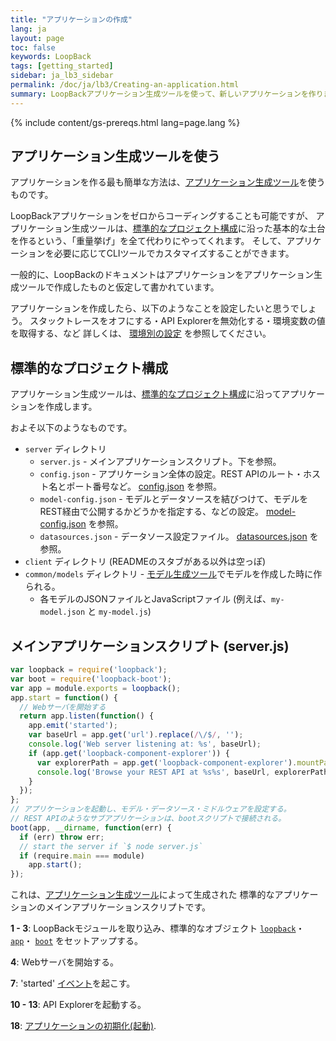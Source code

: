 ```yaml
---
title: "アプリケーションの作成"
lang: ja
layout: page
toc: false
keywords: LoopBack
tags: [getting_started]
sidebar: ja_lb3_sidebar
permalink: /doc/ja/lb3/Creating-an-application.html
summary: LoopBackアプリケーション生成ツールを使って、新しいアプリケーションを作ります。
---
```


{% include content/gs-prereqs.html lang=page.lang %}

## アプリケーション生成ツールを使う

アプリケーションを作る最も簡単な方法は、[アプリケーション生成ツール](Application-generator.html)を使うものです。

LoopBackアプリケーションをゼロからコーディングすることも可能ですが、
アプリケーション生成ツールは、[標準的なプロジェクト構成](Project-layout-reference.html)に沿った基本的な土台を作るという、「重量挙げ」を全て代わりにやってくれます。
そして、アプリケーションを必要に応じてCLIツールでカスタマイズすることができます。

一般的に、LoopBackのドキュメントはアプリケーションをアプリケーション生成ツールで作成したものと仮定して書かれています。

アプリケーションを作成したら、以下のようなことを設定したいと思うでしょう。
スタックトレースをオフにする・API Explorerを無効化する・環境変数の値を取得する、など
詳しくは、 [環境別の設定](Environment-specific-configuration.html) を参照してください。

## 標準的なプロジェクト構成

アプリケーション生成ツールは、[標準的なプロジェクト構成](Project-layout-reference.html)に沿ってアプリケーションを作成します。

およそ以下のようなものです。

* `server` ディレクトリ
  * `server.js` - メインアプリケーションスクリプト。下を参照。
  * `config.json` - アプリケーション全体の設定。REST APIのルート・ホスト名とポート番号など。
      [config.json](config.json.html) を参照。
  * `model-config.json` - モデルとデータソースを結びつけて、モデルをREST経由で公開するかどうかを指定する、などの設定。
      [model-config.json](model-config.json.html) を参照。
  * `datasources.json` - データソース設定ファイル。
      [datasources.json](datasources.json.html) を参照。
* `client` ディレクトリ (READMEのスタブがある以外は空っぽ)
* `common/models` ディレクトリ - [モデル生成ツール](Model-generator.html)でモデルを作成した時に作られる。
  * 各モデルのJSONファイルとJavaScriptファイル (例えば、`my-model.json` と `my-model.js`)

## メインアプリケーションスクリプト (server.js)

```javascript
var loopback = require('loopback');
var boot = require('loopback-boot');
var app = module.exports = loopback();
app.start = function() {
  // Webサーバを開始する
  return app.listen(function() {
    app.emit('started');
    var baseUrl = app.get('url').replace(/\/$/, '');
    console.log('Web server listening at: %s', baseUrl);
    if (app.get('loopback-component-explorer')) {
      var explorerPath = app.get('loopback-component-explorer').mountPath;
      console.log('Browse your REST API at %s%s', baseUrl, explorerPath);
    }
  });
};
// アプリケーションを起動し、モデル・データソース・ミドルウェアを設定する。
// REST APIのようなサブアプリケーションは、bootスクリプトで接続される。
boot(app, __dirname, function(err) {
  if (err) throw err;
  // start the server if `$ node server.js`
  if (require.main === module)
    app.start();
});
```

これは、[アプリケーション生成ツール](Application-generator.html)によって生成された
標準的なアプリケーションのメインアプリケーションスクリプトです。

**1 - 3**:
LoopBackモジュールを取り込み、標準的なオブジェクト
[`loopback`](http://apidocs.loopback.io/loopback/#loopback)・
[`app`](http://apidocs.loopback.io/loopback/#var-app-loopback)・
[`boot`](http://apidocs.loopback.io/loopback-boot/#boot) をセットアップする。

**4**:
Webサーバを開始する。

**7**:
'started' [イベント](Events.html)を起こす。

**10 - 13**:
API Explorerを起動する。

**18**: [アプリケーションの初期化(起動)](Defining-boot-scripts.html).
